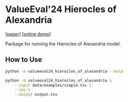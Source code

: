 # ValueEval'24 Hierocles of Alexandria

[[paper](https://touche.webis.de/publications.html#legkas_2024)]
[[online demo](https://valueeval24.web.webis.de/)]

Package for running the Hierocles of Alexandria model.

## How to Use

```bash
python -m valueeval24_hierocles_of_alexandria --help

python -m valueeval24_hierocles_of_alexandria \
    --input data/examples/simple.tsv \
    --cpu \
    --output output.tsv
```
